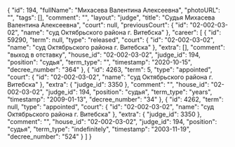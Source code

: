 {
    "id": 194,
    "fullName": "Михасева Валентина Алексеевна",
    "photoURL": "",
    "tags": [],
    "comment": "",
    "layout": "judge",
    "title": "Судья Михасева Валентина Алексеевна",
    "court": null,
    "previousCourt": {
        "id": "02-002-03-02",
        "name": "суд Октябрьского района г. Витебска"
    },
    "career": [
        {
            "id": 59290,
            "term": null,
            "type": "released",
            "court": {
                "id": "02-002-03-02",
                "name": "суд Октябрьского района г. Витебска"
            },
            "extra": [],
            "comment": "выход в отставку",
            "house_id": "02-002-03-02",
            "judge_id": 194,
            "position": "судья",
            "term_type": "",
            "timestamp": "2020-10-15",
            "decree_number": "364"
        },
        {
            "id": 4263,
            "term": 5,
            "type": "appointed",
            "court": {
                "id": "02-002-03-02",
                "name": "суд Октябрьского района г. Витебска"
            },
            "extra": {
                "judge_id": 3350
            },
            "comment": "",
            "house_id": "02-002-03-02",
            "judge_id": 194,
            "position": "судья",
            "term_type": "years",
            "timestamp": "2009-01-13",
            "decree_number": "34"
        },
        {
            "id": 4262,
            "term": null,
            "type": "appointed",
            "court": {
                "id": "02-002-03-02",
                "name": "суд Октябрьского района г. Витебска"
            },
            "extra": {
                "judge_id": 3350
            },
            "comment": "",
            "house_id": "02-002-03-02",
            "judge_id": 194,
            "position": "судья",
            "term_type": "indefinitely",
            "timestamp": "2003-11-19",
            "decree_number": "524"
        }
    ]
}